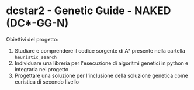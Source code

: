 # dcstar2 - Genetic Guide - NAKED (DC*-GG-N)

Obiettivi del progetto:

1. Studiare e comprendere il codice sorgente di A* presente nella cartella `heuristic_search`
2. Individuare una libreria per l'esecuzione di algoritmi genetici in python e integrarla nel progetto
3. Progettare una soluzione per l'inclusione della soluzione genetica come euristica di secondo livello
